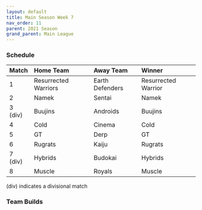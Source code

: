 ```yaml
---
layout: default
title: Main Season Week 7
nav_order: 11
parent: 2021 Season
grand_parent: Main League
---
```

### Schedule

|Match          |  Home Team            | Away Team        | Winner          |
| :-------------| :---------------------| :----------------| :---------------|
| 1             |  Resurrected Warriors | Earth Defenders           |Resurrected Warrior           |
| 2             | Namek                 | Sentai             |Namek               |
| 3 (div)       | Buujins               | Androids      |Buujins     |
| 4             | Cold                  | Cinema           | Cold         |
| 5             | GT                    | Derp         | GT |
| 6             | Rugrats               | Kaiju            |Rugrats          |
| 7 (div)       | Hybrids               | Budokai            | Hybrids          | 
| 8             | Muscle                | Royals            |Muscle           |

(div) indicates a divisional match

### Team Builds
		 	 	 	 	 	 